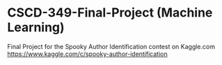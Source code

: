 # CSCD-349-Final-Project (Machine Learning)
Final Project for the Spooky Author Identification contest on Kaggle.com
https://www.kaggle.com/c/spooky-author-identification
